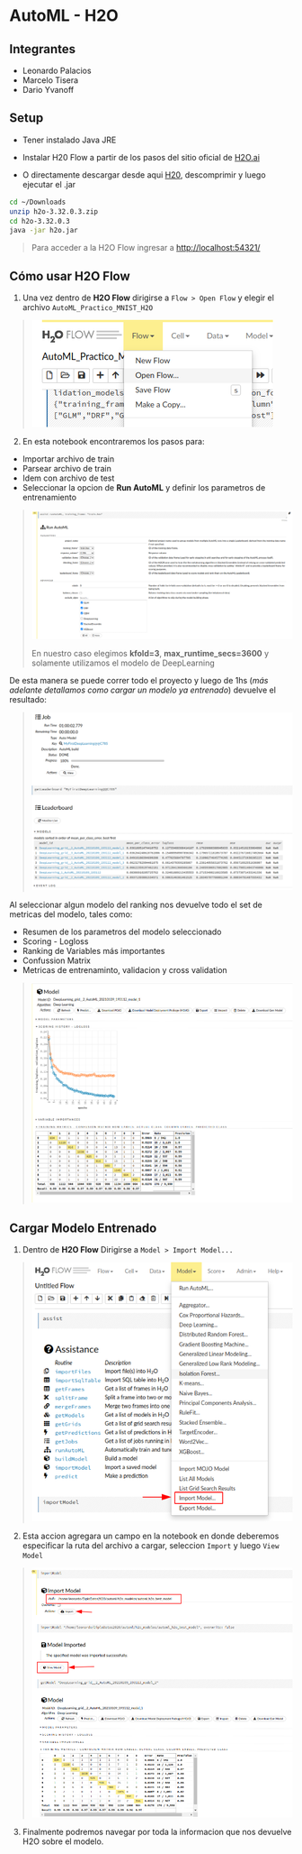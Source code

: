 # AutoML - H2O

## Integrantes

- Leonardo Palacios
- Marcelo Tisera
- Dario Yvanoff



## Setup
- Tener instalado Java JRE
- Instalar H20 Flow a partir de los pasos del sitio oficial de [H2O.ai](http://h2o-release.s3.amazonaws.com/h2o/rel-zermelo/3/index.html)

- O directamente descargar desde aqui [H20](http://h2o-release.s3.amazonaws.com/h2o/rel-zermelo/3/h2o-3.32.0.3.zip), descomprimir y luego ejecutar el .jar


```bash
cd ~/Downloads
unzip h2o-3.32.0.3.zip
cd h2o-3.32.0.3
java -jar h2o.jar
```

> Para acceder a la H2O Flow ingresar a [http://localhost:54321/](http://localhost:54321/)

## Cómo usar H2O Flow

1) Una vez dentro de **H2O Flow** dirigirse a `Flow > Open Flow` y elegir el archivo `AutoML_Practico_MNIST_H2O`

> ![](/imagenes/automl_open_flow.png)

2) En esta notebook encontraremos los pasos para:

* Importar archivo de train
* Parsear archivo de train
* Idem con archivo de test
* Seleccionar la opcion de **Run AutoML** y definir los parametros de entrenamiento

> ![](/imagenes/autom_flow_run_automl.png)
>
> En nuestro caso elegimos **kfold=3**, **max_runtime_secs=3600** y solamente utilizamos el modelo de DeepLearning


De esta manera se puede correr todo el proyecto y luego de 1hs (*más adelante detallamos como cargar un modelo ya entrenado*) devuelve el resultado:

> ![](/imagenes/autom_flow_results.png)

Al seleccionar algun modelo del ranking nos devuelve todo el set de metricas del modelo, tales como:

* Resumen de los parametros del modelo seleccionado
* Scoring - Logloss
* Ranking de Variables más importantes
* Confussion Matrix
* Metricas de entrenaminto, validacion y cross validation

> ![](/imagenes/autom_flow_model_summary.png)

## Cargar Modelo Entrenado

1) Dentro de **H2O Flow** Dirigirse a `Model > Import Model...`

> ![](/imagenes/automl_open_trained_model.png)

2) Esta accion agregara un campo en la notebook en donde deberemos especificar la ruta del archivo a cargar, seleccion  `Import` y luego `View Model`

> ![](/imagenes/automl_imported_model.png)

3) Finalmente podremos navegar por toda la informacion que nos devuelve H2O sobre el modelo.
